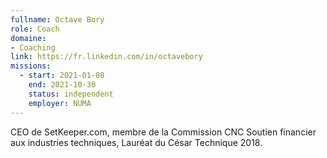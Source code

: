 ```yaml
---
fullname: Octave Bory
role: Coach
domaine:
- Coaching
link: https://fr.linkedin.com/in/octavebory
missions:
  - start: 2021-01-08
    end: 2021-10-30
    status: independent
    employer: NUMA
---
```


CEO de SetKeeper.com, membre de la Commission CNC Soutien financier aux industries techniques, Lauréat du César Technique 2018. 

